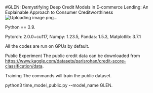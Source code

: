 #GLEN: Demystifying Deep Credit Models in E-commerce Lending: An Explainable Approach to Consumer Creditworthiness![Uploading image.png…]()

Python == 3.9.

Pytorch: 2.0.0+cu117, Numpy: 1.23.5, Pandas: 1.5.3, Matplotlib: 3.7.1

All the codes are run on GPUs by default.

Public Experiment
The public credit data can be downloaded from https://www.kaggle.com/datasets/parisrohan/credit-score-classification/data.

Training
The commands will train the public dataset.

python3 time_model_public.py --model_name GLEN.
